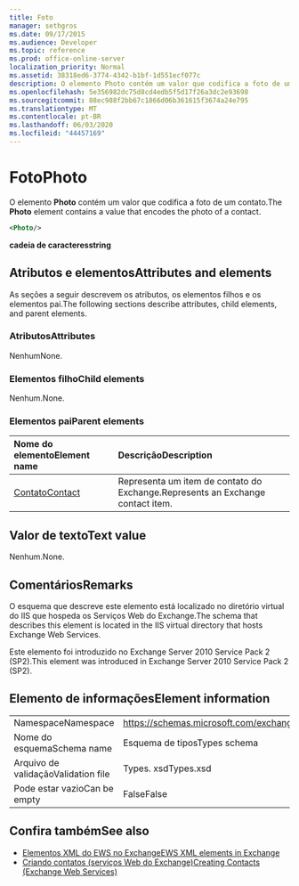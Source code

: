 ```yaml
---
title: Foto
manager: sethgros
ms.date: 09/17/2015
ms.audience: Developer
ms.topic: reference
ms.prod: office-online-server
localization_priority: Normal
ms.assetid: 38318ed6-3774-4342-b1bf-1d551ecf077c
description: O elemento Photo contém um valor que codifica a foto de um contato.
ms.openlocfilehash: 5e356982dc75d8cd4edb5f5d17f26a3dc2e93698
ms.sourcegitcommit: 88ec988f2bb67c1866d06b361615f3674a24e795
ms.translationtype: MT
ms.contentlocale: pt-BR
ms.lasthandoff: 06/03/2020
ms.locfileid: "44457169"
---
```

# <a name="photo"></a><span data-ttu-id="e6360-103">Foto</span><span class="sxs-lookup"><span data-stu-id="e6360-103">Photo</span></span>

<span data-ttu-id="e6360-104">O elemento **Photo** contém um valor que codifica a foto de um contato.</span><span class="sxs-lookup"><span data-stu-id="e6360-104">The **Photo** element contains a value that encodes the photo of a contact.</span></span> 
  
```XML
<Photo/>
```

<span data-ttu-id="e6360-105">**cadeia de caracteres**</span><span class="sxs-lookup"><span data-stu-id="e6360-105">**string**</span></span>

## <a name="attributes-and-elements"></a><span data-ttu-id="e6360-106">Atributos e elementos</span><span class="sxs-lookup"><span data-stu-id="e6360-106">Attributes and elements</span></span>

<span data-ttu-id="e6360-107">As seções a seguir descrevem os atributos, os elementos filhos e os elementos pai.</span><span class="sxs-lookup"><span data-stu-id="e6360-107">The following sections describe attributes, child elements, and parent elements.</span></span>
  
### <a name="attributes"></a><span data-ttu-id="e6360-108">Atributos</span><span class="sxs-lookup"><span data-stu-id="e6360-108">Attributes</span></span>

<span data-ttu-id="e6360-109">Nenhum</span><span class="sxs-lookup"><span data-stu-id="e6360-109">None.</span></span>
  
### <a name="child-elements"></a><span data-ttu-id="e6360-110">Elementos filho</span><span class="sxs-lookup"><span data-stu-id="e6360-110">Child elements</span></span>

<span data-ttu-id="e6360-111">Nenhum.</span><span class="sxs-lookup"><span data-stu-id="e6360-111">None.</span></span>
  
### <a name="parent-elements"></a><span data-ttu-id="e6360-112">Elementos pai</span><span class="sxs-lookup"><span data-stu-id="e6360-112">Parent elements</span></span>

|<span data-ttu-id="e6360-113">**Nome do elemento**</span><span class="sxs-lookup"><span data-stu-id="e6360-113">**Element name**</span></span>|<span data-ttu-id="e6360-114">**Descrição**</span><span class="sxs-lookup"><span data-stu-id="e6360-114">**Description**</span></span>|
|:-----|:-----|
|[<span data-ttu-id="e6360-115">Contato</span><span class="sxs-lookup"><span data-stu-id="e6360-115">Contact</span></span>](contact.md) <br/> |<span data-ttu-id="e6360-116">Representa um item de contato do Exchange.</span><span class="sxs-lookup"><span data-stu-id="e6360-116">Represents an Exchange contact item.</span></span>  <br/> |
   
## <a name="text-value"></a><span data-ttu-id="e6360-117">Valor de texto</span><span class="sxs-lookup"><span data-stu-id="e6360-117">Text value</span></span>

<span data-ttu-id="e6360-118">Nenhum.</span><span class="sxs-lookup"><span data-stu-id="e6360-118">None.</span></span>
  
## <a name="remarks"></a><span data-ttu-id="e6360-119">Comentários</span><span class="sxs-lookup"><span data-stu-id="e6360-119">Remarks</span></span>

<span data-ttu-id="e6360-120">O esquema que descreve este elemento está localizado no diretório virtual do IIS que hospeda os Serviços Web do Exchange.</span><span class="sxs-lookup"><span data-stu-id="e6360-120">The schema that describes this element is located in the IIS virtual directory that hosts Exchange Web Services.</span></span>
  
<span data-ttu-id="e6360-121">Este elemento foi introduzido no Exchange Server 2010 Service Pack 2 (SP2).</span><span class="sxs-lookup"><span data-stu-id="e6360-121">This element was introduced in Exchange Server 2010 Service Pack 2 (SP2).</span></span>
  
## <a name="element-information"></a><span data-ttu-id="e6360-122">Elemento de informações</span><span class="sxs-lookup"><span data-stu-id="e6360-122">Element information</span></span>

|||
|:-----|:-----|
|<span data-ttu-id="e6360-123">Namespace</span><span class="sxs-lookup"><span data-stu-id="e6360-123">Namespace</span></span>  <br/> |https://schemas.microsoft.com/exchange/services/2006/types  <br/> |
|<span data-ttu-id="e6360-124">Nome do esquema</span><span class="sxs-lookup"><span data-stu-id="e6360-124">Schema name</span></span>  <br/> |<span data-ttu-id="e6360-125">Esquema de tipos</span><span class="sxs-lookup"><span data-stu-id="e6360-125">Types schema</span></span>  <br/> |
|<span data-ttu-id="e6360-126">Arquivo de validação</span><span class="sxs-lookup"><span data-stu-id="e6360-126">Validation file</span></span>  <br/> |<span data-ttu-id="e6360-127">Types. xsd</span><span class="sxs-lookup"><span data-stu-id="e6360-127">Types.xsd</span></span>  <br/> |
|<span data-ttu-id="e6360-128">Pode estar vazio</span><span class="sxs-lookup"><span data-stu-id="e6360-128">Can be empty</span></span>  <br/> |<span data-ttu-id="e6360-129">False</span><span class="sxs-lookup"><span data-stu-id="e6360-129">False</span></span>  <br/> |
   
## <a name="see-also"></a><span data-ttu-id="e6360-130">Confira também</span><span class="sxs-lookup"><span data-stu-id="e6360-130">See also</span></span>

- [<span data-ttu-id="e6360-131">Elementos XML do EWS no Exchange</span><span class="sxs-lookup"><span data-stu-id="e6360-131">EWS XML elements in Exchange</span></span>](ews-xml-elements-in-exchange.md)
- [<span data-ttu-id="e6360-132">Criando contatos (serviços Web do Exchange)</span><span class="sxs-lookup"><span data-stu-id="e6360-132">Creating Contacts (Exchange Web Services)</span></span>](https://msdn.microsoft.com/library/4845917e-70d1-481c-bbd7-011ec6571789%28Office.15%29.aspx)

